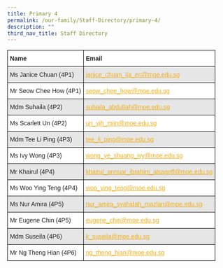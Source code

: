```yaml
---
title: Primary 4
permalink: /our-family/Staff-Directory/primary-4/
description: ""
third_nav_title: Staff Directory
---
```

<style type="text/css">
.tg  {border-collapse:collapse;border-spacing:0;}
.tg td{border-color:black;border-style:solid;border-width:1px;font-family:Arial, sans-serif;font-size:14px;
  overflow:hidden;padding:10px 5px;word-break:normal;}
.tg th{border-color:black;border-style:solid;border-width:1px;font-family:Arial, sans-serif;font-size:14px;
  font-weight:normal;overflow:hidden;padding:10px 5px;word-break:normal;}
.tg .tg-l2bf{background-color:#FFF;color:#222;font-weight:bold;text-align:left;vertical-align:top}
.tg .tg-h5mn{background-color:#E6E6E6;color:#222;text-align:left;vertical-align:middle}
.tg .tg-y5j8{background-color:#FFF;color:#F1AE16;text-align:left;text-decoration:underline;vertical-align:top}
.tg .tg-al0j{background-color:#E6E6E6;color:#F1AE16;text-align:left;text-decoration:underline;vertical-align:top}
.tg .tg-1ppo{background-color:#FFF;color:#222;text-align:left;vertical-align:middle}
</style>
<table class="tg">
<thead>
  <tr>
    <th class="tg-l2bf"><span style="font-weight:bold">Name</span></th>
    <th class="tg-l2bf"><span style="font-weight:bold">Email</span></th>
  </tr>
</thead>
<tbody>
  <tr>
    <td class="tg-h5mn">Ms Janice Chuan (4P1)</td>
    <td class="tg-al0j"><a href="mailto:janice_chuan_jia_en@moe.edu.sg"><span style="text-decoration:underline;color:#F1AE16;background-color:transparent">janice_chuan_jia_en@moe.edu.sg</span></a></td>
  </tr>
  <tr>
    <td class="tg-1ppo">Mr Seow Chee How (4P1)</td>
    <td class="tg-y5j8"><a href="mailto:seow_chee_how@moe.edu.sg"><span style="text-decoration:underline;color:#F1AE16;background-color:transparent">seow_chee_how@moe.edu.sg</span></a></td>
  </tr>
  <tr>
    <td class="tg-h5mn">Mdm Suhaila (4P2)</td>
    <td class="tg-al0j"><a href="mailto:suhaila_abdullah@moe.edu.sg"><span style="text-decoration:underline;color:#F1AE16;background-color:transparent">suhaila_abdullah@moe.edu.sg</span></a></td>
  </tr>
  <tr>
    <td class="tg-1ppo">Ms Scarlett Un (4P2)</td>
    <td class="tg-y5j8"><a href="mailto:un_yih_miin@moe.edu.sg"><span style="text-decoration:underline;color:#F1AE16;background-color:transparent">un_yih_miin@moe.edu.sg</span></a></td>
  </tr>
  <tr>
    <td class="tg-h5mn">Mdm Tee Li Ping (4P3)</td>
    <td class="tg-al0j"><a href="mailto:tee_li_ping@moe.edu.sg"><span style="text-decoration:underline;color:#F1AE16;background-color:transparent">tee_li_ping@moe.edu.sg</span></a></td>
  </tr>  
  <tr>
    <td class="tg-1ppo">Ms Ivy Wong (4P3)</td>
    <td class="tg-y5j8"><a href="mailto:wong_ye_shuang_ivy@moe.edu.sg"><span style="text-decoration:underline;color:#F1AE16;background-color:transparent">wong_ye_shuang_ivy@moe.edu.sg</span></a></td>
  </tr>
  <tr>
    <td class="tg-h5mn">Mr Khairul (4P4)</td>
    <td class="tg-al0j"><a href="mailto:khairul_annuar_ibrahim_alsagoff@moe.edu.sg"><span style="text-decoration:underline;color:#F1AE16;background-color:transparent">khairul_annuar_ibrahim_alsagoff@moe.edu.sg</span></a></td>
  </tr>
  <tr>
    <td class="tg-1ppo">Ms Woo Ying Teng (4P4)</td>
    <td class="tg-y5j8"><a href="mailto:woo_ying_teng@moe.edu.sg"><span style="text-decoration:underline;color:#F1AE16;background-color:transparent">woo_ying_teng@moe.edu.sg</span></a></td>
  </tr>
  <tr>
    <td class="tg-h5mn">Ms Nur Amira (4P5)</td>
    <td class="tg-al0j"><a href="mailto:nur_amira_syahidah_mazlan@moe.edu.sg"><span style="text-decoration:underline;color:#F1AE16;background-color:transparent">nur_amira_syahidah_mazlan@moe.edu.sg</span></a></td>
  </tr>
  <tr>
		 <td class="tg-1ppo">Mr Eugene Chin (4P5)</td>
    <td class="tg-y5j8"><a href="mailto:eugene_chin@moe.edu.sg"><span style="text-decoration:underline;color:#F1AE16;background-color:transparent">eugene_chin@moe.edu.sg</span></a></td>
		</tr><tr>
    <td class="tg-h5mn">Mdm Suseila (4P6)</td>
    <td class="tg-al0j"><a href="mailto:k_suseila@moe.edu.sg"><span style="text-decoration:underline;color:#F1AE16;background-color:transparent">k_suseila@moe.edu.sg</span></a></td>
  </tr>
  <tr>
    <td class="tg-1ppo">Mr Ng Theng Hian (4P6)</td>
    <td class="tg-y5j8"><a href="mailto:ng_theng_hian@moe.edu.sg"><span style="text-decoration:underline;color:#F1AE16;background-color:transparent">ng_theng_hian@moe.edu.sg</span></a></td>
		</tr>
</tbody>
</table>